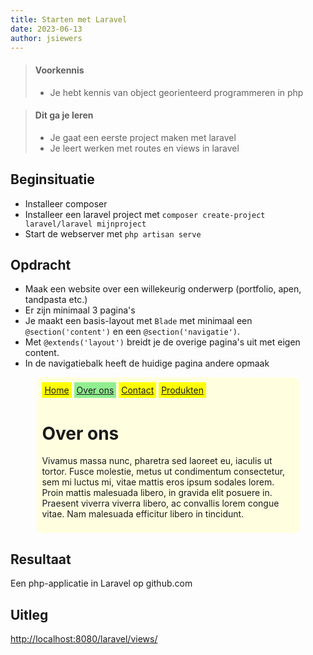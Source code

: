 ```yaml
---
title: Starten met Laravel
date: 2023-06-13
author: jsiewers
---
```


> #### Voorkennis
> * Je hebt kennis van object georienteerd programmeren in php

> #### Dit ga je leren
> * Je gaat een eerste project maken met laravel
> * Je leert werken met routes en views in laravel

## Beginsituatie
* Installeer composer
* Installeer een laravel project met `composer create-project laravel/laravel mijnproject`
* Start de webserver met `php artisan serve` 

##  Opdracht
* Maak een website over een willekeurig onderwerp (portfolio, apen, tandpasta etc.)
* Er zijn minimaal 3 pagina's
* Je maakt een basis-layout met `Blade` met minimaal een `@section('content')` en een `@section('navigatie')`.
* Met `@extends('layout')` breidt je de overige pagina's uit met eigen content.
* In de navigatiebalk heeft de huidige pagina andere opmaak 

<div class="html">
    <div style="width:80%;margin:auto;background-color:lightyellow;border-radius:8px;padding:8px;">
        <nav>
            <a href="#" style="padding:4px;display:inline-block;background-color:yellow">Home</a>
            <a href="#" style="padding:4px;display:inline-block;background-color:lightgreen">Over ons</a>
            <a href="#" style="padding:4px;display:inline-block;background-color:yellow">Contact</a>
            <a href="#" style="padding:4px;display:inline-block;background-color:yellow">Produkten</a>
        </nav>
        <main>
            <h1>Over ons</h1>
            <p>Vivamus massa nunc, pharetra sed laoreet eu, iaculis ut tortor. Fusce molestie, metus ut condimentum consectetur, sem mi luctus mi, vitae mattis eros ipsum sodales lorem. Proin mattis malesuada libero, in gravida elit posuere in. Praesent viverra viverra libero, ac convallis lorem congue vitae. Nam malesuada efficitur libero in tincidunt. </p>
        </main>
    </div>
</div>

## Resultaat
Een php-applicatie in Laravel op github.com


## Uitleg
[http://localhost:8080/laravel/views/](http://localhost:8080/laravel/views/)